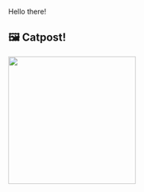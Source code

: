 Hello there!



## 🖼️ Catpost!

<sub>
    <img src="https://cdn2.thecatapi.com/images/vV_aLrdUu.jpg" height="256">
</sub>

